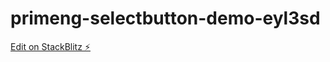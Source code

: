 # primeng-selectbutton-demo-eyl3sd

[Edit on StackBlitz ⚡️](https://stackblitz.com/edit/primeng-selectbutton-demo-eyl3sd)